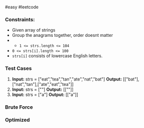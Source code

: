 #easy #leetcode 
### Constraints:
- Given array of strings
- Group the anagrams together, order doesnt matter
- - `1 <= strs.length <= 104`
- `0 <= strs[i].length <= 100`
- `strs[i]` consists of lowercase English letters.
### Test Cases
1. **Input:** strs = ["eat","tea","tan","ate","nat","bat"]
	**Output:** [["bat"],["nat","tan"],["ate","eat","tea"]]
2. **Input:** strs = [""]
	**Output:** [[""]]
3. **Input:** strs = ["a"]
	**Output:** [["a"]]
### Brute Force
### Optimized
